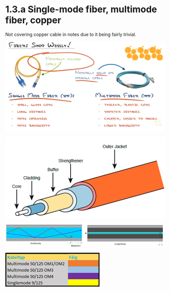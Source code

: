 # 1.3.a Single-mode fiber, multimode fiber, copper

Not covering copper cable in notes due to it being fairly trivial.

![](../../.gitbook/assets/image%20%2819%29.png)

![](../../.gitbook/assets/image%20%2821%29.png)

![](../../.gitbook/assets/image%20%2814%29.png)

![](../../.gitbook/assets/image%20%2824%29.png)

## 



